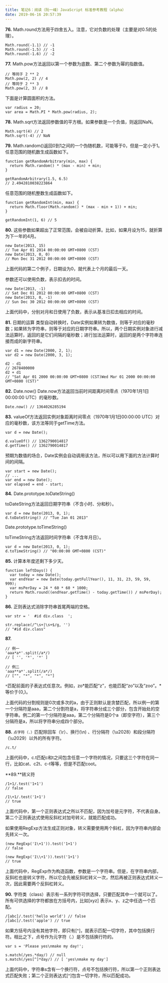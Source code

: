 ```yaml
---
title: 笔记6：阅读（阮一峰）JavaScript 标准参考教程（alpha）
date: 2019-06-16 20:57:39
---
```


**76.**
Math.round方法用于四舍五入。注意，它对负数的处理（主要是对0.5的处理）。
```
Math.round(-1.1) // -1
Math.round(-1.5) // -1
Math.round(-1.6) // -2
```

**77.**
Math.pow方法返回以第一个参数为底数、第二个参数为幂的指数值。
```
// 等同于 2 ** 2
Math.pow(2, 2) // 4
// 等同于 2 ** 3
Math.pow(2, 3) // 8
```
下面是计算圆面积的方法。
```
var radius = 20;
var area = Math.PI * Math.pow(radius, 2);
```

**78.** 
Math.sqrt方法返回参数值的平方根。如果参数是一个负值，则返回NaN。
```
Math.sqrt(4) // 2
Math.sqrt(-4) // NaN
```

**79.**
Math.random()返回0到1之间的一个伪随机数，可能等于0，但是一定小于1。
任意范围的随机数生成函数如下。
```
function getRandomArbitrary(min, max) {
  return Math.random() * (max - min) + min;
}

getRandomArbitrary(1.5, 6.5)
// 2.4942810038223864
```
任意范围的随机整数生成函数如下。
```
function getRandomInt(min, max) {
  return Math.floor(Math.random() * (max - min + 1)) + min;
}

getRandomInt(1, 6) // 5
```

**80.** 
这些参数如果超出了正常范围，会被自动折算。比如，如果月设为15，就折算为下一年的4月。
```
new Date(2013, 15)
// Tue Apr 01 2014 00:00:00 GMT+0800 (CST)
new Date(2013, 0, 0)
// Mon Dec 31 2012 00:00:00 GMT+0800 (CST)
```
上面代码的第二个例子，日期设为0，就代表上个月的最后一天。

参数还可以使用负数，表示扣去的时间。
```
new Date(2013, -1)
// Sat Dec 01 2012 00:00:00 GMT+0800 (CST)
new Date(2013, 0, -1)
// Sun Dec 30 2012 00:00:00 GMT+0800 (CST)
```
上面代码中，分别对月和日使用了负数，表示从基准日扣去相应的时间。

**81.**
日期的运算
类型自动转换时，Date实例如果转为数值，则等于对应的毫秒数；如果转为字符串，则等于对应的日期字符串。所以，两个日期实例对象进行减法运算时，返回的是它们间隔的毫秒数；进行加法运算时，返回的是两个字符串连接而成的新字符串。
```
var d1 = new Date(2000, 2, 1);
var d2 = new Date(2000, 3, 1);

d2 - d1
// 2678400000
d2 + d1
// "Sat Apr 01 2000 00:00:00 GMT+0800 (CST)Wed Mar 01 2000 00:00:00 GMT+0800 (CST)"
```

**82.**
Date.now()
Date.now方法返回当前时间距离时间零点（1970年1月1日 00:00:00 UTC）的毫秒数。
```
Date.now() // 1364026285194
```

**83.**
valueOf方法返回实例对象距离时间零点（1970年1月1日00:00:00 UTC）对应的毫秒数，该方法等同于getTime方法。
```
var d = new Date();

d.valueOf() // 1362790014817
d.getTime() // 1362790014817
```
预期为数值的场合，Date实例会自动调用该方法，所以可以用下面的方法计算时间的间隔。
```
var start = new Date();
// ...
var end = new Date();
var elapsed = end - start;
```

**84.**
Date.prototype.toDateString()

toDateString方法返回日期字符串（不含小时、分和秒）。
```
var d = new Date(2013, 0, 1);
d.toDateString() // "Tue Jan 01 2013"
```
Date.prototype.toTimeString()

toTimeString方法返回时间字符串（不含年月日）。
```
var d = new Date(2013, 0, 1);
d.toTimeString() // "00:00:00 GMT+0800 (CST)"
```

**85.** 
计算本年度还剩下多少天。
```
function leftDays() {
  var today = new Date();
  var endYear = new Date(today.getFullYear(), 11, 31, 23, 59, 59, 999);
  var msPerDay = 24 * 60 * 60 * 1000;
  return Math.round((endYear.getTime() - today.getTime()) / msPerDay);
}
```

**86.**
正则表达式消除字符串首尾两端的空格。
```
var str = '  #id div.class  ';

str.replace(/^\s+|\s+$/g, '')
// "#id div.class"
```

**87.**
```
// 例一
'aaa*a*'.split(/a*/)
// [ '', '*', '*' ]

// 例二
'aaa**a*'.split(/a*/)
// ["", "*", "*", "*"]
```
<code>\*</code>匹配前面的子表达式任意次。例如，zo*能匹配“z”，也能匹配“zo”以及“zoo”。*等价于{0,}。

上面代码的分割规则是0次或多次的a，由于正则默认是贪婪匹配，所以例一的第一个分隔符是aaa，第二个分割符是a，将字符串分成三个部分，包含开始处的空字符串。例二的第一个分隔符是aaa，第二个分隔符是0个a（即空字符），第三个分隔符是a，所以将字符串分成四个部分。

**88.**
<code>点字符（.）</code>匹配除回车（\r）、换行(\n) 、行分隔符（\u2028）和段分隔符（\u2029）以外的所有字符。
```
/c.t/
```
上面代码中，c.t匹配c和t之间包含任意一个字符的情况，只要这三个字符在同一行，比如cat、c2t、c-t等等，但是不匹配coot。

**89.**转义符
```
/1+1/.test('1+1')
// false

/1\+1/.test('1+1')
// true
```
上面代码中，第一个正则表达式之所以不匹配，因为加号是元字符，不代表自身。第二个正则表达式使用反斜杠对加号转义，就能匹配成功。

如果使用RegExp方法生成正则对象，转义需要使用两个斜杠，因为字符串内部会先转义一次。
```
(new RegExp('1\+1')).test('1+1')
// false

(new RegExp('1\\+1')).test('1+1')
// true
```
上面代码中，RegExp作为构造函数，参数是一个字符串。但是，在字符串内部，反斜杠也是转义字符，所以它会先被反斜杠转义一次，然后再被正则表达式转义一次，因此需要两个反斜杠转义。

**90.**
字符类（class）表示有一系列字符可供选择，只要匹配其中一个就可以了。所有可供选择的字符都放在方括号内，比如[xyz] 表示x、y、z之中任选一个匹配。
```
/[abc]/.test('hello world') // false
/[abc]/.test('apple') // true
```
如果方括号内没有其他字符，即只有[^]，就表示匹配一切字符，其中包括换行符。相比之下，点号作为元字符（.）是不包括换行符的。
```
var s = 'Please yes\nmake my day!';

s.match(/yes.*day/) // null
s.match(/yes[^]*day/) // [ 'yes\nmake my day']
```
上面代码中，字符串s含有一个换行符，点号不包括换行符，所以第一个正则表达式匹配失败；第二个正则表达式[^]包含一切字符，所以匹配成功。

